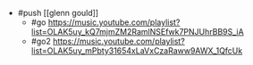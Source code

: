 - #push [[glenn gould]]
  - #go https://music.youtube.com/playlist?list=OLAK5uy_kQ7mjmZM2RamlNSEfwk7PNJUhrBB9S_iA
  - #go2 https://music.youtube.com/playlist?list=OLAK5uy_mPbty31654xLaVxCzaRaww9AWX_1QfcUk
